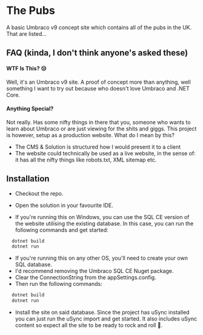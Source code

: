 
# The Pubs

A basic Umbraco v9 concept site which contains all of the pubs in the UK. That are listed...


## FAQ (kinda, I don't think anyone's asked these)

#### WTF Is This? 😒

Well, it's an Umbraco v9 site. A proof of concept more than anything, well something I want to try out because who doesn't love Umbraco and .NET Core.

#### Anything Special?

Not really. Has some nifty things in there that you, someone who wants to learn about Umbraco or are just viewing for the shits and giggs. This project is however, setup as a production website.
What do I mean by this?
- The CMS & Solution is structured how I would present it to a client
- The website could technically be used as a live website, in the sense of: it has all the nifty things like robots.txt, XML sitemap etc.


  
## Installation 

- Checkout the repo.
- Open the solution in your favourite IDE.

- If you're running this on Windows, you can use the SQL CE version of the website utilising the existing database. In this case, you can run the following commands and get started:
```bash 
  dotnet build
  dotnet run
```

- If you're running this on any other OS, you'll need to create your own SQL database.
- I'd recommend removing the Umbraco SQL CE Nuget package.
- Clear the ConnectionString from the appSettings.config.
- Then run the following commands:
```bash 
  dotnet build
  dotnet run
```
- Install the site on said database. Since the project has uSync installed you can just run the uSync import and get started. It also includes uSync content so expect all the site to be ready to rock and roll 🎉.
    
